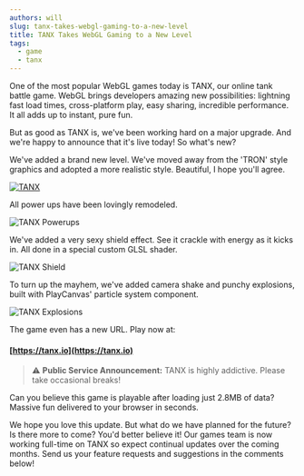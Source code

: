 ```yaml
---
authors: will
slug: tanx-takes-webgl-gaming-to-a-new-level
title: TANX Takes WebGL Gaming to a New Level
tags:
  - game
  - tanx
---
```


One of the most popular WebGL games today is TANX, our online tank battle game. WebGL brings developers amazing new possibilities: lightning fast load times, cross-platform play, easy sharing, incredible performance. It all adds up to instant, pure fun.

But as good as TANX is, we've been working hard on a major upgrade. And we're happy to announce that it's live today! So what's new?

We've added a brand new level. We've moved away from the 'TRON' style graphics and adopted a more realistic style. Beautiful, I hope you'll agree.

[![TANX](/img/tanx-new.jpg)](/img/tanx-new.jpg)

All power ups have been lovingly remodeled.

![TANX Powerups](/img/tanx-powerups.jpg)

We've added a very sexy shield effect. See it crackle with energy as it kicks in. All done in a special custom GLSL shader.

![TANX Shield](/img/tanx-shield.gif)

To turn up the mayhem, we've added camera shake and punchy explosions, built with PlayCanvas' particle system component.

![TANX Explosions](/img/tanx-boom.gif)

The game even has a new URL. Play now at:

#### [https://tanx.io](https://tanx.io)

> ⚠️ **Public Service Announcement:** TANX is highly addictive. Please take occasional breaks!

Can you believe this game is playable after loading just 2.8MB of data? Massive fun delivered to your browser in seconds.

We hope you love this update. But what do we have planned for the future? Is there more to come? You'd better believe it! Our games team is now working full-time on TANX so expect continual updates over the coming months. Send us your feature requests and suggestions in the comments below!

